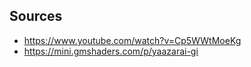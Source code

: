 ## Sources
* https://www.youtube.com/watch?v=Cp5WWtMoeKg
* https://mini.gmshaders.com/p/yaazarai-gi
